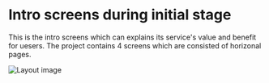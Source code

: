 # Intro screens during initial stage

This is the intro screens which can explains its service's value and benefit for uesers.
The project contains 4 screens which are consisted of horizonal pages.

![Layout image](/layout.png)

